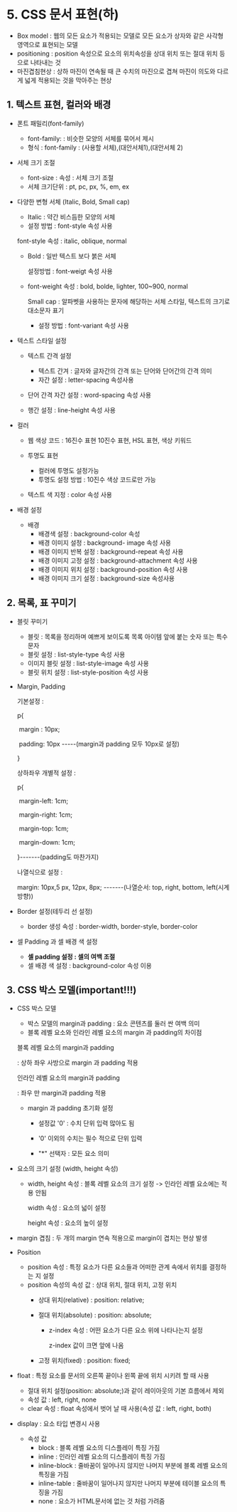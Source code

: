 # 5. CSS 문서 표현(하)



- Box model : 웹의 모든 요소가 적용되는 모델로 모든 요소가 상자와 같은 사각형 영역으로 표현되는 모델
- positioning : position 속성으로 요소의 위치속성을 상대 위치 또는 절대 위치 등으로 나타내는 것
- 마진겹침현상 : 상하 마진이 연속될 때 큰 수치의 마진으로 겹쳐 마진이 의도와 다르게 넓게 적용되는 것을 막아주는 현상



## 1. 텍스트 표현, 컬러와 배경

- 폰트 패밀리(font-family)
  - font-family: : 비슷한 모양의 서체를 묶어서 제시
  - 형식 : font-family : (사용할 서체),(대안서체1),(대안서체 2)



- 서체 크기 조절
  - font-size : 속성 : 서체 크기 조절
  - 서체 크기단위 : pt, pc, px, %, em, ex

- 다양한 변형 서체 (Italic, Bold, Small cap)

  - Italic : 약간 비스듬한 모양의 서체
  - 설정 방법 : font-style 속성 사용

  font-style 속성 : italic, oblique, normal

  - Bold : 일반 텍스트 보다 붉은 서체

    설정방법 : font-weigt 속성 사용

  - font-weight 속성 : bold, bolde, lighter, 100~900, normal

    Small cap : 알파벳을 사용하는 문자에 해당하는 서체 스타일, 텍스트의 크기로 대소문자 표기

    - 설정 방법 : font-variant 속성 사용

- 텍스트 스타일 설정

  - 텍스트 간격 설정
    - 텍스트 간겨 : 글자와 글자간의 간격 또는 단어와 단어간의 간격 의미
    - 자간 설정 : letter-spacing 속성사용

  - 단어 간격 자간 설정 : word-spacing 속성 사용
  - 행간 설정 : line-height 속성 사용

- 컬러

  - 웹 색상 코드 : 16진수 표현 10진수 표현, HSL 표현, 색상 키워드
  - 투명도 표현
    - 컬러에 투명도 설정가능
    - 투명도 설정 방법 : 10진수 색상 코드로만 가능

  - 텍스트 색 지정 : color 속성 사용

- 배경 설정
  - 배경
    - 배경색 설정 : background-color 속성
    - 배경 이미지 설정 : background- image 속성 사용
    - 배경 이미지 반복 설정 : background-repeat 속성 사용
    - 배경 이미지 고정 설정 : background-attachment 속성 사용
    - 배경 이미지 위치 설정 : background-position 속성 사용
    - 배경 이미지 크기 설정 : background-size 속성사용



## 2. 목록, 표 꾸미기



- 블릿 꾸미기
  - 블릿 : 목록을 정리하며 예쁘게 보이도록 목록 아이템 앞에 붙는 숫자 또는 특수 문자
  - 블릿 설정 : list-style-type 속성 사용
  - 이미지 블릿 설정 :  list-style-image 속성 사용
  - 블릿 위치 설정 : list-style-position 속성 사용

- Margin, Padding

  기본설정 : 

  p{

  ​	margin : 10px;

  ​	padding: 10px   -----(margin과 padding 모두 10px로 설정)

  }

  상하좌우 개별적 설정 :

  p{

  ​	margin-left: 1cm;

  ​	margin-right: 1cm;

  ​	margin-top: 1cm;

  ​	margin-down: 1cm;

  }-------(padding도 마찬가지)

  나열식으로 설정 :

  margin: 10px,5 px, 12px, 8px; -------(나열순서: top, right, bottom, left(시계방향))



- Border 설정(테두리 선 설정)
  - border 생성 속성 : border-width, border-style, border-color

- 셀 Padding 과 셀 배경 색 설정
  - **셀 padding 설정 : 셀의 여백 조절**
  - 셀 배경 색 설정 : background-color 속성 이용



## 3. CSS 박스 모델(important!!!)



- CSS 박스 모델

  - 박스 모델의 margin과  padding : 요소 콘텐츠를 둘러 싼 여백 의미
  - 블록 레벨 요소와 인라인 레벨 요소의 margin 과 padding의 차이점

  

  

  블록 레벨 요소의 margin과 padding

  : 상하 좌우 사방으로 margin 과 padding 적용

  

  인라인 레벨 요소의 margin과 padding

  : 좌우 만 margin과 padding 적용

  

  - margin 과 padding 초기화 설정
    - 설정값 '0' : 수치 단위 입력 많아도 됨
    
    - '0' 이외의 수치는 필수 적으로 단위 입력
    
    - "*" 선택자 : 모든 요소 의미
    
      

- 요소의 크기 설정 (width, height 속성)

  - width, height 속성 : 블록 레벨 요소의 크기 설정 -> 인라인 레벨 요소에는 적용 안됨

    width 속성 : 요소의 넓이 설정

    height 속성 : 요소의 높이 설정



- margin 겹침 : 두 개의 margin 연속 적용으로 margin이 겹치는 현상 발생
- Position
  - position 속성 : 특정 요소가 다른 요소들과 어떠한 관계 속에서 위치를 결정하는 지 설정
  - position 속성의 속성 값 : 상대 위치, 절대 위치, 고정 위치
    - 상대 위치(relative) : position: relative;
    - 절대 위치(absolute) : position: absolute;
      
      - z-index 속성 : 어떤 요소가 다른 요소 위에 나타나는지 설정
      
        z-index 값이 크면 앞에 나옴
    - 고정 위치(fixed) : position: fixed;

- float : 특정 요소를 문서의 오른쪽 끝이나 왼쪽 끝에 위치 시키려 할 때 사용
  - 절대 위치 설정(position: absolute;)과 같이 레이아웃의 기본 흐름에서 제외
  - 속성 값 : left, right, none
  - clear 속성 : float 속성에서 벗어 날 때 사용(속성 값 : left, right, both)



- display : 요소 타입 변경시 사용

  - 속성 값
    - block : 블록 레벨 요소의 디스플레이 특징 가짐
    - inline : 인라인 레벨 요소의 디스플레이 특징 가짐
    - inline-block :  줄바꿈이 일어나지 않지만 나머지 부분에 블록 레벨 요소의 특징을 가짐
    - inline-table : 줄바꿈이 일어나지 않지만 나머지 부분에 테이블 요소의 특징을 가짐
    - none : 요소가 HTML문서에 없는 것 처럼 가려줌

  